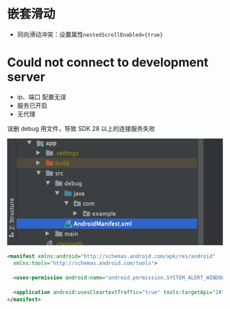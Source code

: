 # 嵌套滑动

- 同向滑动冲突：设置属性`nestedScrollEnabled={true}`

# Could not connect to development server

- ip、端口 配置无误
- 服务已开启
- 无代理

误删 debug 用文件，导致 SDK 28 以上的连接服务失败

![](../../../image/技术总结/RN/trap/connent-server-error-debug-file.png)

```xml
<manifest xmlns:android="http://schemas.android.com/apk/res/android"
  xmlns:tools="http://schemas.android.com/tools">

  <uses-permission android:name="android.permission.SYSTEM_ALERT_WINDOW"/>

  <application android:usesCleartextTraffic="true" tools:targetApi="28" tools:ignore="GoogleAppIndexingWarning" />
</manifest>

```
